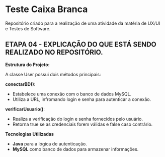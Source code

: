 # Teste Caixa Branca
Repositório criado para a realização de uma atividade da matéria de UX/UI e Testes de Software.

## ETAPA 04 - EXPLICAÇÃO DO QUE ESTÁ SENDO REALIZADO NO REPOSITÓRIO.

**Estrutura do Projeto:**

A classe User possui dois métodos principais:

**conectarBD()**:
- Estabelece uma conexão com o banco de dados MySQL.
- Utiliza a URL, infromando login e senha para autenticar a conexão.

**verificarUsuario()**:
- Realiza a verificação do login e senha fornecidos pelo usuário.
- Retorna true se as credenciais forem válidas e false caso contrário.

**Tecnologias Utilizadas**
- **Java** para a lógica de autenticação.
- **MySQL** como banco de dados para armazenar informações.
